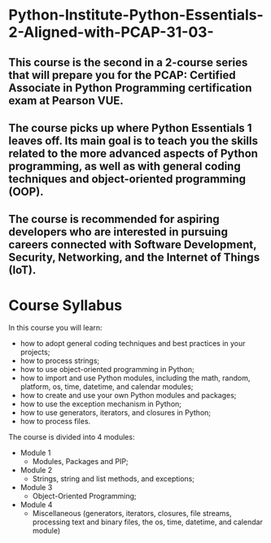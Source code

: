 # Python-Institute-Python-Essentials-2-Aligned-with-PCAP-31-03-
## This course is the second in a 2-course series that will prepare you for the PCAP: Certified Associate in Python Programming certification exam at Pearson VUE.

## The course picks up where Python Essentials 1 leaves off. Its main goal is to teach you the skills related to the more advanced aspects of Python programming, as well as with general coding techniques and object-oriented programming (OOP).

## The course is recommended for aspiring developers who are interested in pursuing careers connected with Software Development, Security, Networking, and the Internet of Things (IoT).

# Course Syllabus
In this course you will learn:

* how to adopt general coding techniques and best practices in your projects;
* how to process strings;
* how to use object-oriented programming in Python;
* how to import and use Python modules, including the math, random, platform, os, time, datetime, and calendar modules;
* how to create and use your own Python modules and packages;
* how to use the exception mechanism in Python;
* how to use generators, iterators, and closures in Python;
* how to process files.

The course is divided into 4 modules:

* Module 1
  * Modules, Packages and PIP;
* Module 2
  * Strings, string and list methods, and exceptions;
* Module 3
  * Object-Oriented Programming;
* Module 4
  * Miscellaneous (generators, iterators, closures, file streams, processing text and binary files, the os, time, datetime, and calendar module)